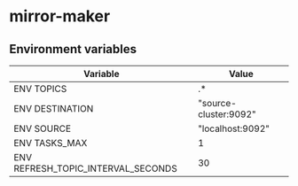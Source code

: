 # mirror-maker

## Environment variables

| Variable  | Value |
| ------------- | ------------- |
| ENV TOPICS | .* |
| ENV DESTINATION | "source-cluster:9092" |
| ENV SOURCE | "localhost:9092" |
| ENV TASKS_MAX | 1 |
| ENV REFRESH_TOPIC_INTERVAL_SECONDS | 30 |
